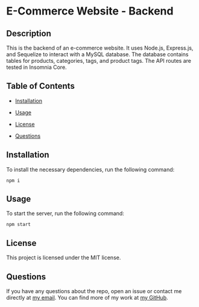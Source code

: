 # E-Commerce Website - Backend

## Description

This is the backend of an e-commerce website. It uses Node.js, Express.js, and Sequelize to interact with a MySQL database. The database contains tables for products, categories, tags, and product tags. The API routes are tested in Insomnia Core.

## Table of Contents

- [Installation](#installation)

- [Usage](#usage)

- [License](#license)

- [Questions](#questions)

## Installation

To install the necessary dependencies, run the following command:

```
npm i
```

## Usage

To start the server, run the following command:

```
npm start
```

## License

This project is licensed under the MIT license.

## Questions

If you have any questions about the repo, open an issue or contact me directly at <a href="mailto:donovanw.walker@gmail.com">my email</a>. You can find more of my work at <a href="https://github.com/dreamsalotl">my GitHub</a>.

